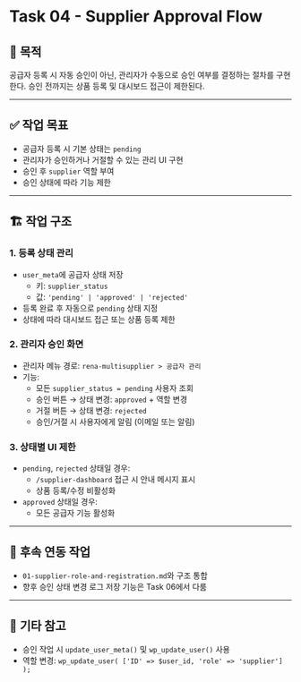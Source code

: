 # Task 04 - Supplier Approval Flow

## 🎯 목적
공급자 등록 시 자동 승인이 아닌, 관리자가 수동으로 승인 여부를 결정하는 절차를 구현한다. 승인 전까지는 상품 등록 및 대시보드 접근이 제한된다.

---

## ✅ 작업 목표

- 공급자 등록 시 기본 상태는 `pending`
- 관리자가 승인하거나 거절할 수 있는 관리 UI 구현
- 승인 후 `supplier` 역할 부여
- 승인 상태에 따라 기능 제한

---

## 🏗️ 작업 구조

### 1. 등록 상태 관리

- `user_meta`에 공급자 상태 저장
  - 키: `supplier_status`
  - 값: `'pending' | 'approved' | 'rejected'`
- 등록 완료 후 자동으로 `pending` 상태 지정
- 상태에 따라 대시보드 접근 또는 상품 등록 제한

### 2. 관리자 승인 화면

- 관리자 메뉴 경로: `rena-multisupplier > 공급자 관리`
- 기능:
  - 모든 `supplier_status = pending` 사용자 조회
  - 승인 버튼 → 상태 변경: `approved` + 역할 변경
  - 거절 버튼 → 상태 변경: `rejected`
  - 승인/거절 시 사용자에게 알림 (이메일 또는 알림)

### 3. 상태별 UI 제한

- `pending`, `rejected` 상태일 경우:
  - `/supplier-dashboard` 접근 시 안내 메시지 표시
  - 상품 등록/수정 비활성화
- `approved` 상태일 경우:
  - 모든 공급자 기능 활성화

---

## 🔁 후속 연동 작업

- `01-supplier-role-and-registration.md`와 구조 통합
- 향후 승인 상태 변경 로그 저장 기능은 Task 06에서 다룸

---

## 📌 기타 참고

- 승인 작업 시 `update_user_meta()` 및 `wp_update_user()` 사용
- 역할 변경: `wp_update_user( ['ID' => $user_id, 'role' => 'supplier'] );`

